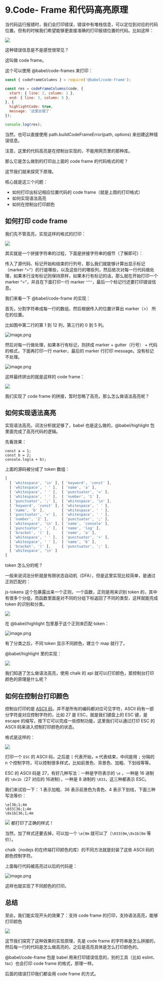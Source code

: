 # 9.Code- Frame 和代码高亮原理

当代码运行报错时，我们会打印错误，错误中有堆栈信息，可以定位到对应的代码位置。但有的时候我们希望能够更直接准确的打印报错位置的代码。比如这样：

![](./images/ba4cd247579c3a948b518205a08acefc.png )

这种错误信息是不是感觉很常见？

这叫做 code frame。

这个可以使用 @babel/code-frames 来打印：

```javascript
const { codeFrameColumns } = require('@babel/code-frame');

const res = codeFrameColumns(code, {
  start: { line: 2, column: 1 },
  end: { line: 3, column: 5 },
}, {
  highlightCode: true,
  message: '这里出错了'
});

console.log(res);
```

当然，也可以直接使用 path.buildCodeFrameError(path, options) 来创建这种错误信息。

注意，这里的代码高亮是在控制台实现的，不能用网页里的那种库。


那么它是怎么做到的打印出上面的 code frame 的代码格式的呢？

这节我们就来探究下原理。

核心就是这三个问题：

- 如何打印出标记相应位置代码的 code frame（就是上图的打印格式）
- 如何实现语法高亮
- 如何在控制台打印颜色

## 如何打印 code frame

我们先不管高亮，实现这样的格式的打印：

![](./images/eff2646d63fcf19e88a56b15705e27f1.png )

其实就是一个拼接字符串的过程，下面是拼接字符串的细节（了解即可）：

传入了源代码、标记开始和结束的行列号，那么我们就能够计算出显示标记（marker `“>”`）的行是哪些，以及这些行的哪些列，然后依次对每一行代码做处理，如果本行没有标记则保持原样，如果本行有标记的话，那么就在开始打印一个 marker `“>”`，并且在下面打印一行 marker `"^"`，最后一个标记行还要打印错误信息。

我们来看一下 @babel/code-frame 的实现：

首先，分割字符串成每一行的数组，然后根据传入的位置计算出 marker（>） 所在的位置。

比如图中第二行的第 1 到 12 列，第三行的 0 到 5 列。

![image.png](./images/e8504786ee0898f650b37a1ab2b8c243.png )

然后对每一行做处理，如果本行有标记，则拼成 marker + gutter（行号） + 代码的格式，下面再打印一行 marker，最后的 marker 行打印 message。没有标记不处理。

![image.png](./images/bf83f77a09865af9658f4fa2f6aabcb4.png )

这样最终拼出的就是这样的 code frame：

![](./images/eff2646d63fcf19e88a56b15705e27f1.png )

我们实现了 code frame 的拼接，暂时忽略了高亮，那么怎么做语法高亮呢？

## 如何实现语法高亮

实现语法高亮，词法分析就足够了，babel 也是这么做的，@babel/highlight 包里面完成了高亮代码的逻辑。

先看效果：

```
const a = 1;
const b = 2;
console.log(a + b);
```
上面的源码被分成了 token 数组：
```javascript
[
  [ 'whitespace', '\n' ], [ 'keyword', 'const' ],
  [ 'whitespace', ' ' ],  [ 'name', 'a' ],
  [ 'whitespace', ' ' ],  [ 'punctuator', '=' ],
  [ 'whitespace', ' ' ],  [ 'number', '1' ],
  [ 'punctuator', ';' ],  [ 'whitespace', '\n' ],
  [ 'keyword', 'const' ], [ 'whitespace', ' ' ],
  [ 'name', 'b' ],        [ 'whitespace', ' ' ],
  [ 'punctuator', '=' ],  [ 'whitespace', ' ' ],
  [ 'number', '2' ],      [ 'punctuator', ';' ],
  [ 'whitespace', '\n' ], [ 'name', 'console' ],
  [ 'punctuator', '.' ],  [ 'name', 'log' ],
  [ 'bracket', '(' ],     [ 'name', 'a' ],
  [ 'whitespace', ' ' ],  [ 'punctuator', '+' ],
  [ 'whitespace', ' ' ],  [ 'name', 'b' ],
  [ 'bracket', ')' ],     [ 'punctuator', ';' ],
  [ 'whitespace', '\n' ]
]
```
token 怎么分的呢？ 

一般来说词法分析就是有限状态自动机（DFA），但是这里实现比较简单，是通过正则匹配的：

js-tokens 这个包暴露出来一个正则，一个函数，正则是用来识别 token 的，其中有很多个分组，而函数里面是对不同的分组下标返回了不同的类型，这样就能完成 token 的识别和分类。

![](./images/29827a5994f45c05cd0337087cddaf32.png )

在 @babel/highlight 包里基于这个正则来匹配 token：

![image.png](./images/f7ed0ef787a2127b58df52e30b55f10a.png )

有了分类之后，不同 token 显示不同颜色，建立个 map 就行了。

@babel/highlight 里的实现：

![](./images/020ea9ee1ba99d11617dfe4d24673b1b.png )

我们知道了怎么做语法高亮，使用 chalk 的 api 就可以打印颜色，那控制台打印颜色的原理是什么呢？

## 如何在控制台打印颜色

控制台打印的是 [ASCII 码](https://tool.oschina.net/commons?type=4)，并不是所有的编码都对应可见字符，ASCII 码有一部分字符是对应控制字符的，比如 27 是 ESC，就是我们键盘上的 ESC 键，是 escape 的缩写，按下它可以完成一些控制功能，这里我们可以通过打印 ESC 的 ASCII 码来进入控制打印颜色的状态。

格式是这样的：

![](./images/de9c82e3fc838388cc8dbab9df99e1a9.png )

打印一个 `ESC` 的 ASCII 码，之后是 `[` 代表开始，`m` 代表结束，中间是用 `;` 分隔的 n 个控制字符，可以控制很多样式，比如前景色、背景色、加粗、下划线等等。

ESC 的 ASCII 码是 27，有好几种写法：一种是字符表示的 `\e` ，一种是 16 进制的 `\0x1b`（27 对应的 16进制），一种是 8 进制的 `\033`，这三种都表示 ESC。

我们来试验一下： 1 表示加粗、36 表示前景色为青色、4 表示下划线，下面三种写法等价：

```shell
\e[36;1;4m
\033[36;1;4m
\0x1b[36;1;4m
```
![](./images/99177faf11ae66c85ad29942fb89acaf.png )
都打印了正确的样式！

当然，加了样式还要去掉，可以加一个 `\e[0m` 就可以了（`\033[0m`,`\0x1b[0m` 等价）。

chalk（nodejs 的在终端打印颜色的库）的不同方法就是封装了这些 ASCII 码的颜色控制字符。

上面每行代码被高亮过以后的代码是：

![image.png](./images/51a9814262258294a615c5a4087b71ff.png )

这样也就实现了不同颜色的打印。

## 总结

至此，我们能实现开头的效果了：支持 code frame 的打印，支持语法高亮，能够打印颜色

![](./images/ba4cd247579c3a948b518205a08acefc.png )

这节我们探究了这种效果的实现原理，先是 code frame 的字符串是怎么拼接的，然后每一行的代码是怎么做高亮的，之后是高亮具体是怎么打印颜色的。

@babel/code-frame 包是 babel 用来打印错误信息的，别的工具（比如 eslint、tsc）也会打印 code frame 的格式，原理一样。

后面的错误打印我们都会用 code frame 的方式。



